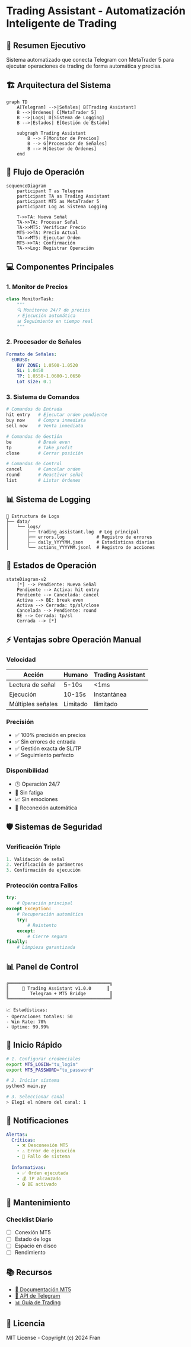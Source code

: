 # Trading Assistant - Automatización Inteligente de Trading

## 📌 Resumen Ejecutivo

Sistema automatizado que conecta Telegram con MetaTrader 5 para ejecutar operaciones de trading de forma automática y precisa.

## 🏗 Arquitectura del Sistema

```mermaid
graph TD
    A[Telegram] -->|Señales| B[Trading Assistant]
    B -->|Órdenes| C[MetaTrader 5]
    B -->|Logs| D[Sistema de Logging]
    B -->|Estados| E[Gestión de Estado]
    
    subgraph Trading Assistant
        B --> F[Monitor de Precios]
        B --> G[Procesador de Señales]
        B --> H[Gestor de Órdenes]
    end
```

## 🔄 Flujo de Operación

```mermaid
sequenceDiagram
    participant T as Telegram
    participant TA as Trading Assistant
    participant MT5 as MetaTrader 5
    participant Log as Sistema Logging

    T->>TA: Nueva Señal
    TA->>TA: Procesar Señal
    TA->>MT5: Verificar Precio
    MT5->>TA: Precio Actual
    TA->>MT5: Ejecutar Orden
    MT5->>TA: Confirmación
    TA->>Log: Registrar Operación
```

## 💻 Componentes Principales

### 1. Monitor de Precios
```python
class MonitorTask:
    """
    🔍 Monitoreo 24/7 de precios
    ⚡ Ejecución automática
    📊 Seguimiento en tiempo real
    """
```

### 2. Procesador de Señales
```yaml
Formato de Señales:
  EURUSD:
    BUY ZONE: 1.0500-1.0520
    SL: 1.0450
    TP: 1.0550-1.0600-1.0650
    Lot size: 0.1
```

### 3. Sistema de Comandos
```bash
# Comandos de Entrada
hit entry   # Ejecutar orden pendiente
buy now     # Compra inmediata
sell now    # Venta inmediata

# Comandos de Gestión
be          # Break even
tp          # Take profit
close       # Cerrar posición

# Comandos de Control
cancel      # Cancelar orden
round       # Reactivar señal
list        # Listar órdenes
```

## 📊 Sistema de Logging

```
📁 Estructura de Logs
├── data/
│   └── logs/
│       ├── trading_assistant.log  # Log principal
│       ├── errors.log            # Registro de errores
│       ├── daily_YYYYMM.json     # Estadísticas diarias
│       └── actions_YYYYMM.jsonl  # Registro de acciones
```

## 🔄 Estados de Operación

```mermaid
stateDiagram-v2
    [*] --> Pendiente: Nueva Señal
    Pendiente --> Activa: hit entry
    Pendiente --> Cancelada: cancel
    Activa --> BE: break even
    Activa --> Cerrada: tp/sl/close
    Cancelada --> Pendiente: round
    BE --> Cerrada: tp/sl
    Cerrada --> [*]
```

## ⚡ Ventajas sobre Operación Manual

### Velocidad
| Acción | Humano | Trading Assistant |
|--------|---------|-------------------|
| Lectura de señal | 5-10s | <1ms |
| Ejecución | 10-15s | Instantánea |
| Múltiples señales | Limitado | Ilimitado |

### Precisión
- ✅ 100% precisión en precios
- ✅ Sin errores de entrada
- ✅ Gestión exacta de SL/TP
- ✅ Seguimiento perfecto

### Disponibilidad
- 🕒 Operación 24/7
- 🎯 Sin fatiga
- 📈 Sin emociones
- 🔄 Reconexión automática

## 🛡 Sistemas de Seguridad

### Verificación Triple
```python
1. Validación de señal
2. Verificación de parámetros
3. Confirmación de ejecución
```

### Protección contra Fallos
```python
try:
    # Operación principal
except Exception:
    # Recuperación automática
    try:
        # Reintento
    except:
        # Cierre seguro
finally:
    # Limpieza garantizada
```

## 📊 Panel de Control

```
╔══════════════════════════════════════╗
║     🤖 Trading Assistant v1.0.0      ║
║        Telegram + MT5 Bridge         ║
╚══════════════════════════════════════╝

📈 Estadísticas:
- Operaciones totales: 50
- Win Rate: 70%
- Uptime: 99.99%
```

## 🚀 Inicio Rápido

```bash
# 1. Configurar credenciales
export MT5_LOGIN="tu_login"
export MT5_PASSWORD="tu_password"

# 2. Iniciar sistema
python3 main.py

# 3. Seleccionar canal
> Elegí el número del canal: 1
```

## 📱 Notificaciones

```yaml
Alertas:
  Críticas:
    - ❌ Desconexión MT5
    - ⚠️ Error de ejecución
    - 🔴 Fallo de sistema
  
  Informativas:
    - ✅ Orden ejecutada
    - 💰 TP alcanzado
    - 🔒 BE activado
```

## 🔧 Mantenimiento

### Checklist Diario
- [ ] Conexión MT5
- [ ] Estado de logs
- [ ] Espacio en disco
- [ ] Rendimiento

## 📚 Recursos

- [📖 Documentación MT5](https://www.metatrader5.com/es/automated-trading/api)
- [🤖 API de Telegram](https://core.telegram.org/bots/api)
- [📊 Guía de Trading](https://www.babypips.com/learn/forex)

## 📄 Licencia

MIT License - Copyright (c) 2024 Fran
